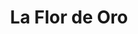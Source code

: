 ---
title: "La Flor de Oro"
url: /ciudad-autonoma-de-buenos-aires/la-flor-de-oro/
shop: panadería
---